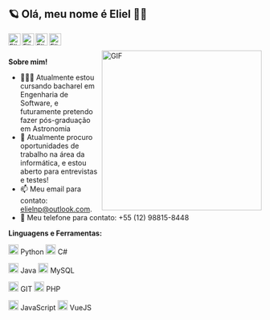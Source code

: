 <h2 title="hehehe">🪐 Olá, meu nome é Eliel 👋🏾</h2>

<a href="https://www.linkedin.com/in/eliel-nunes-pinto-046563206/">
  <img align="left" alt="Eliel Linkedln" width="24px" src="https://img.icons8.com/color/48/linkedin.png" />
</a>
<a href="https://www.instagram.com/ellz_np/">
  <img align="left" alt="Eliel Instagram" width="24px" src="https://img.icons8.com/color/48/instagram-new--v1.png" />
</a>
<a href="https://twitter.com/ellzdotnet">
  <img align="left" alt="Eliel Twitter" width="24px" src="https://img.icons8.com/fluency/48/twitterx--v1.png" />
</a>
<a href="https://wa.me/5512988158448">
  <img align="left" alt="Eliel WhatsApp" width="24px" src="https://img.icons8.com/color/48/whatsapp--v1.png" />
</a>

<br />
<br />


 

  <img align="right" alt="GIF" height="318" src="https://media0.giphy.com/media/j4q7dJX1l66br4IyBl/giphy.gif?cid=ecf05e47cfx5nlvnu682bfyjnw5m95dlwhcuy9micx54hlr0&ep=v1_gifs_search&rid=giphy.gif&ct=g" />

**Sobre mim!**

- 👨🏽‍💻 Atualmente estou cursando bacharel em Engenharia de Software, e futuramente pretendo fazer pós-graduação em Astronomia
- 🌱 Atualmente procuro oportunidades de trabalho na área da informática, e estou aberto para entrevistas e testes!
- 📫 Meu email para contato: elielnp@outlook.com.
- 📱 Meu telefone para contato: +55 (12) 98815-8448


**Linguagens e Ferramentas:**  




<code><img height="20" src="https://img.icons8.com/color/48/python--v2.png"></code> Python
<code><img height="20" src="https://img.icons8.com/color/48/c-sharp-logo.png"></code> C#

<code><img height="20" src="https://img.icons8.com/color/48/java-coffee-cup-logo--v1.png"></code> Java
<code><img height="20" src="https://img.icons8.com/external-those-icons-flat-those-icons/24/external-MySQL-programming-and-development-those-icons-flat-those-icons.png"></code> MySQL

<code><img height="20" src="https://img.icons8.com/color/48/git.png"></code> GIT
<code><img height="20" src="https://img.icons8.com/color/48/php.png"></code> PHP

<code><img height="20" src="https://img.icons8.com/color/48/javascript--v1.png"></code> JavaScript
<code><img height="20" src="https://img.icons8.com/color/48/vue-js.png"></code> VueJS
